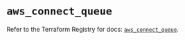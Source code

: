 # `aws_connect_queue`

Refer to the Terraform Registry for docs: [`aws_connect_queue`](https://registry.terraform.io/providers/hashicorp/aws/6.9.0/docs/resources/connect_queue).
